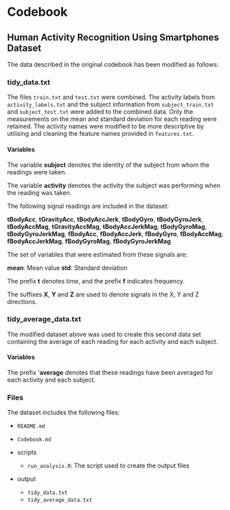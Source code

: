 # Codebook

## Human Activity Recognition Using Smartphones Dataset

The data described in the original codebook has been modified as follows:

### tidy_data.txt

The files `train.txt` and `test.txt` were combined. The activity labels from `activity_labels.txt` and the subject information from `subject_train.txt` and `subject_test.txt` were added to the combined data. Only the measurements on the mean and standard deviation for each reading were retained. The activity names were modified to be more descriptive by utilising and cleaning the feature names provided in `features.txt`.

#### Variables

The variable **subject** denotes the identity of the subject from whom the readings were taken.

The variable **activity** denotes the activity the subject was performing when the reading was taken.

The following signal readings are included in the dataset:

**tBodyAcc**,
**tGravityAcc**,
**tBodyAccJerk**,
**tBodyGyro**,
**tBodyGyroJerk**,
**tBodyAccMag**,
**tGravityAccMag**,
**tBodyAccJerkMag**,
**tBodyGyroMag**,
**tBodyGyroJerkMag**,
**fBodyAcc**,
**fBodyAccJerk**,
**fBodyGyro**,
**fBodyAccMag**,
**fBodyAccJerkMag**,
**fBodyGyroMag**,
**fBodyGyroJerkMag**

The set of variables that were estimated from these signals are:

**mean**: Mean value
**std**: Standard deviation

The prefix **t** denotes time, and the prefix **f** indicates frequency.

The suffixes **X**, **Y** and **Z** are used to denote signals in the X, Y and Z directions.

### tidy_average_data.txt

The modified dataset above was used to create this second data set containing the average of each reading for each activity and each subject.

#### Variables

The prefix '**average** denotes that these readings have been averaged for each activity and each subject.

### Files

The dataset includes the following files:

- `README.md`

- `Codebook.md`

- scripts

	- `run_analysis.R`: The script used to create the output files

- output

	- `tidy_data.txt`
	- `tidy_average_data.txt`
